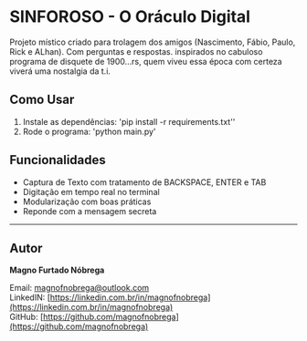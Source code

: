 # SINFOROSO - O Oráculo Digital

Projeto místico criado para trolagem dos amigos (Nascimento, Fábio, Paulo, Rick e ALhan). Com perguntas e respostas. inspirados no cabuloso programa de disquete de 1900...rs, quem viveu essa época com certeza viverá uma nostalgia da t.i.

## Como Usar

1. Instale as dependências: 'pip install -r requirements.txt''
2. Rode o programa: 'python main.py'

## Funcionalidades
- Captura de Texto com tratamento de BACKSPACE, ENTER e TAB
- Digitação em tempo real no terminal
- Modularização com boas práticas
- Reponde com a mensagem secreta

---

## Autor

**Magno Furtado Nóbrega**

Email: [magnofnobrega@outlook.com](mailto:magnofnobrega@outlook.com)  
LinkedIN: [https://linkedin.com.br/in/magnofnobrega](https://linkedin.com.br/in/magnofnobrega)  
GitHub: [https://github.com/magnofnobrega](https://github.com/magnofnobrega)  